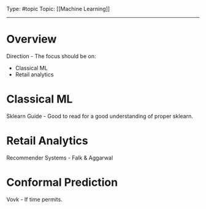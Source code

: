 Type: #topic 
Topic: [[Machine Learning]]

---
# Overview

Direction - The focus should be on:

* Classical ML
* Retail analytics

# Classical ML

Sklearn Guide - Good to read for a good understanding of proper sklearn.

# Retail Analytics

Recommender Systems - Falk & Aggarwal

# Conformal Prediction

Vovk - If time permits.